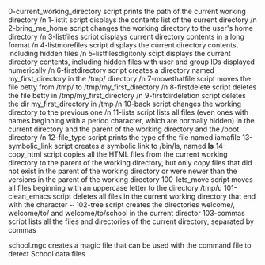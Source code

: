 0-current_working_directory script prints the path of the current working directory /n
1-listit script displays the contents list of the current directory /n
2-bring_me_home script changes the working directory to the user's home directory /n
3-listfiles script displays current directory contents in a long format /n
4-listmorefiles script displays the current directory contents, including hidden files /n
5-listfilesdigitonly scipt displays the current directory contents, including hidden files with user and group IDs displayed numerically /n
6-firstdirectory script creates a directory named my_first_directory in the /tmp/ directory /n
7-movethatfile script moves the file betty from /tmp/ to /tmp/my_first_directory /n
8-firstdelete script deletes the file betty in /tmp/my_first_directory /n
9-firstdirdeletion script deletes the dir my_first_directory in /tmp /n
10-back script changes the working directory to the previous one /n
11-lists script  lists all files (even ones with names beginning with a period character, which are normally hidden) in the current directory and the parent of the working directory and the /boot directory /n
12-file_type script prints the type of the file named iamafile
13-symbolic_link script creates a symbolic link to /bin/ls, named __ls__
14-copy_html script copies all the HTML files from the current working directory to the parent of the working directory, but only copy files that did not exist in the parent of the working directory or were newer than the versions in the parent of the working directory
100-lets_move script moves all files beginning with an uppercase letter to the directory /tmp/u
101-clean_emacs script deletes all files in the current working directory that end with the character ~
102-tree script creates the directories welcome/, welcome/to/ and welcome/to/school in the current director
103-commas script lists all the files and directories of the current directory, separated by commas

school.mgc creates a magic file that can be used with the command file to detect School data files
